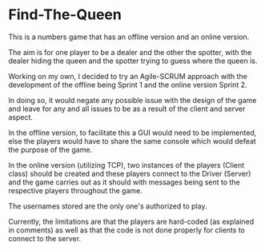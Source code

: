 # Find-The-Queen
This is a numbers game that has an offline version and an online version.

The aim is for one player to be a dealer and the other the spotter, with the
dealer hiding the queen and the spotter trying to guess where the queen is.

Working on my own, I decided to try an Agile-SCRUM approach with the
development of the offline being Sprint 1 and the online version
Sprint 2.

In doing so, it would negate any possible issue with the design of
the game and leave for any and all issues to be as a result of the client
and server aspect.

In the offline version, to facilitate this a GUI would need to be implemented,
else the players would have to share the same console which would defeat the
purpose of the game.

In the online version (utilizing TCP), two instances of the players (Client class)
should be created and these players connect to the Driver (Server) and the game
carries out as it should with messages being sent to the respective players
throughout the game.

The usernames stored are the only one's authorized to play.

Currently, the limitations are that the players are hard-coded (as explained in
comments) as well as that the code is not done properly for clients to
connect to the server.
